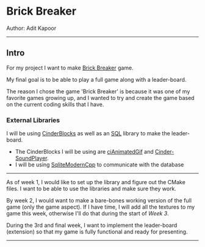 # Brick Breaker

Author: Adit Kapoor

---
## Intro
For my project I want to make [Brick Breaker](https://en.wikipedia.org/wiki/Brick_Breaker) game.

My final goal is to be able to play a full game along with a leader-board.

The reason I chose the game 'Brick Breaker' is because it was one of my favorite games growing up, and I wanted to try
and create the game based on the current coding skills that I have.

### External Libraries
I will be using [CinderBlocks](https://libcinder.org/docs/guides/cinder-blocks/index.html) as well as an
[SQL](https://en.wikipedia.org/wiki/SQL) library to make the leader-board.
- The CinderBlocks I will be using are [ciAnimatedGif](https://github.com/cwhitney/ciAnimatedGif) and
[Cinder-SoundPlayer](https://github.com/redpaperheart/Cinder-SoundPlayer).
- I will be using [SqliteModernCpp](https://github.com/SqliteModernCpp/sqlite_modern_cpp) to communicate with the
database
---

As of week 1, I would like to set up the library and figure out the CMake files. I want to be able to use the libraries 
and make sure they work. 

By week 2, I would want to make a bare-bones working version of the full game (only the game aspect). If I have time, I
will add all the textures to my game this week, otherwise I'll do that during the start of *Week 3*.

During the 3rd and final week, I want to implement the leader-board (extension) so that my game
is fully functional and ready for presenting.

---

